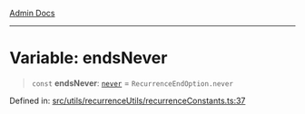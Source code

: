 [Admin Docs](/)

***

# Variable: endsNever

> `const` **endsNever**: [`never`](utils\recurrenceUtils\recurrenceTypes\README\enumerations\RecurrenceEndOption.md#never) = `RecurrenceEndOption.never`

Defined in: [src/utils/recurrenceUtils/recurrenceConstants.ts:37](https://github.com/PalisadoesFoundation/talawa-admin/blob/main/src/utils/recurrenceUtils/recurrenceConstants.ts#L37)
